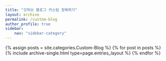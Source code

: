 ```yaml
---
title: "깃허브 블로그 커스텀 정복하기"
layout: archive
permalink: /custom-blog
author_profile: true
sidebar:
    nav: "sidebar-category"
---
```


<!-- 공백이 포함되어 있는 카테고리 이름의 경우 site.categories.['a b c'] 이런식으로! -->

{% assign posts = site.categories.Custom-Blog %}
{% for post in posts %} {% include archive-single.html type=page.entries_layout %} {% endfor %}